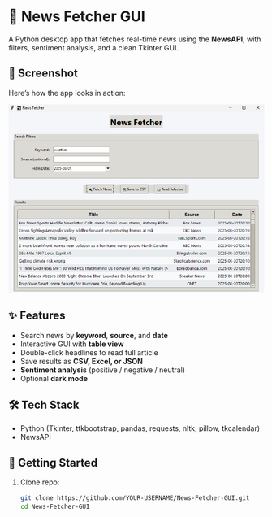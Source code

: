 # 📰 News Fetcher GUI

A Python desktop app that fetches real-time news using the **NewsAPI**, 
with filters, sentiment analysis, and a clean Tkinter GUI.

## 📸 Screenshot
Here’s how the app looks in action:

![News Fetcher GUI](screenshot.png)


## ✨ Features
- Search news by **keyword**, **source**, and **date**
- Interactive GUI with **table view**
- Double-click headlines to read full article
- Save results as **CSV, Excel, or JSON**
- **Sentiment analysis** (positive / negative / neutral)
- Optional **dark mode**

## 🛠️ Tech Stack
- Python (Tkinter, ttkbootstrap, pandas, requests, nltk, pillow, tkcalendar)
- NewsAPI

## 🚀 Getting Started
1. Clone repo:
   ```bash
   git clone https://github.com/YOUR-USERNAME/News-Fetcher-GUI.git
   cd News-Fetcher-GUI
